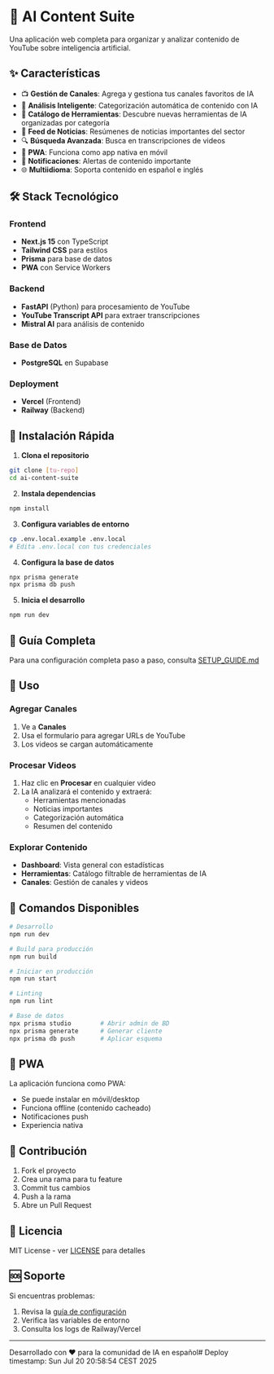 # 🤖 AI Content Suite

Una aplicación web completa para organizar y analizar contenido de YouTube sobre inteligencia artificial.

## ✨ Características

- 📺 **Gestión de Canales**: Agrega y gestiona tus canales favoritos de IA
- 🎯 **Análisis Inteligente**: Categorización automática de contenido con IA
- 🔧 **Catálogo de Herramientas**: Descubre nuevas herramientas de IA organizadas por categoría
- 📰 **Feed de Noticias**: Resúmenes de noticias importantes del sector
- 🔍 **Búsqueda Avanzada**: Busca en transcripciones de videos
- 📱 **PWA**: Funciona como app nativa en móvil
- 🔔 **Notificaciones**: Alertas de contenido importante
- 🌐 **Multiidioma**: Soporta contenido en español e inglés

## 🛠️ Stack Tecnológico

### Frontend
- **Next.js 15** con TypeScript
- **Tailwind CSS** para estilos
- **Prisma** para base de datos
- **PWA** con Service Workers

### Backend
- **FastAPI** (Python) para procesamiento de YouTube
- **YouTube Transcript API** para extraer transcripciones
- **Mistral AI** para análisis de contenido

### Base de Datos
- **PostgreSQL** en Supabase

### Deployment
- **Vercel** (Frontend)
- **Railway** (Backend)

## 🚀 Instalación Rápida

1. **Clona el repositorio**
```bash
git clone [tu-repo]
cd ai-content-suite
```

2. **Instala dependencias**
```bash
npm install
```

3. **Configura variables de entorno**
```bash
cp .env.local.example .env.local
# Edita .env.local con tus credenciales
```

4. **Configura la base de datos**
```bash
npx prisma generate
npx prisma db push
```

5. **Inicia el desarrollo**
```bash
npm run dev
```

## 📖 Guía Completa

Para una configuración completa paso a paso, consulta [SETUP_GUIDE.md](../SETUP_GUIDE.md)

## 🎯 Uso

### Agregar Canales
1. Ve a **Canales**
2. Usa el formulario para agregar URLs de YouTube
3. Los videos se cargan automáticamente

### Procesar Videos
1. Haz clic en **Procesar** en cualquier video
2. La IA analizará el contenido y extraerá:
   - Herramientas mencionadas
   - Noticias importantes
   - Categorización automática
   - Resumen del contenido

### Explorar Contenido
- **Dashboard**: Vista general con estadísticas
- **Herramientas**: Catálogo filtrable de herramientas de IA
- **Canales**: Gestión de canales y videos

## 🔧 Comandos Disponibles

```bash
# Desarrollo
npm run dev

# Build para producción
npm run build

# Iniciar en producción
npm run start

# Linting
npm run lint

# Base de datos
npx prisma studio        # Abrir admin de BD
npx prisma generate      # Generar cliente
npx prisma db push       # Aplicar esquema
```

## 📱 PWA

La aplicación funciona como PWA:
- Se puede instalar en móvil/desktop
- Funciona offline (contenido cacheado)
- Notificaciones push
- Experiencia nativa

## 🤝 Contribución

1. Fork el proyecto
2. Crea una rama para tu feature
3. Commit tus cambios
4. Push a la rama
5. Abre un Pull Request

## 📄 Licencia

MIT License - ver [LICENSE](LICENSE) para detalles

## 🆘 Soporte

Si encuentras problemas:
1. Revisa la [guía de configuración](../SETUP_GUIDE.md)
2. Verifica las variables de entorno
3. Consulta los logs de Railway/Vercel

---

Desarrollado con ❤️ para la comunidad de IA en español# Deploy timestamp: Sun Jul 20 20:58:54 CEST 2025
